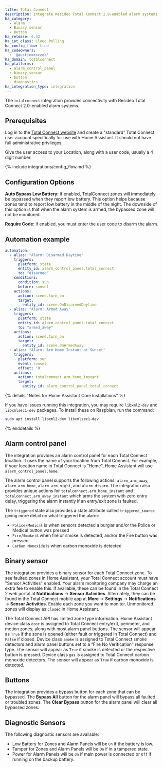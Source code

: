 ```yaml
---
title: Total Connect
description: Integrate Resideo Total Connect 2.0-enabled alarm systems into Home Assistant.
ha_category:
  - Alarm
  - Binary sensor
  - Button
ha_release: 0.42
ha_iot_class: Cloud Polling
ha_config_flow: true
ha_codeowners:
  - '@austinmroczek'
ha_domain: totalconnect
ha_platforms:
  - alarm_control_panel
  - binary_sensor
  - button
  - diagnostics
ha_integration_type: integration
---
```


The `totalconnect` integration provides connectivity with Resideo Total Connect 2.0-enabled alarm systems.

## Prerequisites

Log in to the [Total Connect website](https://totalconnect2.com) and create a "standard" Total Connect user account specifically for use with Home Assistant. It should not have full administrative privileges.

Give the user access to your Location, along with a user code, usually a 4 digit number.

{% include integrations/config_flow.md %}

## Configuration Options

**Auto Bypass Low Battery:** if enabled, TotalConnect zones will immediately be bypassed when they report low battery. This option helps because zones tend to report low battery in the middle of the night. The downside of this option is that when the alarm system is armed, the bypassed zone will not be monitored.

**Require Code:** if enabled, you must enter the user code to disarm the alarm.

## Automation example
```yaml
automation:
  - alias: "Alarm: Disarmed Daytime"
    triggers:
      platform: state
      entity_id: alarm_control_panel.total_connect
      to: "disarmed"
    conditions:
      condition: sun
      before: sunset
    actions:
      action: scene.turn_on
      target:
        entity_id: scene.OnDisarmedDaytime
  - alias: "Alarm: Armed Away"
    triggers:
      platform: state
      entity_id: alarm_control_panel.total_connect
      to: "armed_away"
    actions:
      action: scene.turn_on
      target:
        entity_id: scene.OnArmedAway
  - alias: "Alarm: Arm Home Instant at Sunset"
    triggers:
      platform: sun
      event: sunset
      offset: '0'
    actions:
      action: totalconnect.arm_home_instant
      target:
        entity_id: alarm_control_panel.total_connect
```

{% details "Notes for Home Assistant Core Installations" %}

If you have issues running this integration, you may require `libxml2-dev` and `libxmlsec1-dev` packages. To install these on Raspbian, run the command:

```bash
sudo apt install libxml2-dev libxmlsec1-dev
```

{% enddetails %}

## Alarm control panel

The integration provides an alarm control panel for each Total Connect location. It uses the name of your location from Total Connect.  For example, if your location name in Total Connect is "Home", Home Assistant will use `alarm_control_panel.home`.

The alarm control panel supports the following actions: `alarm_arm_away`, `alarm_arm_home`, `alarm_arm_night`, and `alarm_disarm`. The integration also provides unique actions for `totalconnect.arm_home_instant` and `totalconnect.arm_away_instant` which arms the system with zero entry delay, triggering the alarm instantly if an entry/exit zone is faulted.

The `triggered` state also provides a state attribute called `triggered_source` giving more detail on what triggered the alarm:

- `Police/Medical` is when sensors detected a burglar and/or the Police or Medical button was pressed
- `Fire/Smoke` is when fire or smoke is detected, and/or the Fire button was pressed
- `Carbon Monoxide` is when carbon monoxide is detected

## Binary sensor

The integration provides a binary sensor for each Total Connect zone. To see faulted zones in Home Assistant, your Total Connect account must have "Sensor Activities" enabled. Your alarm monitoring company may charge an extra fee to enable this. If available, these can be found in the Total Connect 2 web portal at **Notifications** -> **Sensor Activities**. Alternately, they can be found in the Total Connect mobile app at **More** -> **Settings** -> **Notifications** -> **Sensor Activities**. Enable each zone you want to monitor. Unmonitored zones will display as `Closed` in Home Assistant.

The Total Connect API has limited zone type information. Home Assistant device class `door` is assigned to Total Connect entry/exit, perimeter, and motion zones; along with most alarm panel buttons. The sensor will appear as `True` if the zone is opened (either fault or triggered in Total Connect) and `False` if closed. Device class `smoke` is assigned to Total Connect smoke detectors and alarm panel buttons set to a "Fire No Verification" response type. The sensor will appear as `True` if smoke is detected or the respective button is pressed.  Device class `gas` is assigned to Total Connect carbon monoxide detectors. The sensor will appear as `True` if carbon monoxide is detected.

## Buttons

The integration provides a bypass button for each zone that can be bypassed. The **Bypass All** button for the alarm panel will bypass all faulted or troubled zones. The **Clear Bypass** button for the alarm panel will clear all bypassed zones.

## Diagnostic Sensors

The following diagnostic sensors are available:

- Low Battery for Zones and Alarm Panels will be `On` if the battery is low.
- Tamper for Zones and Alarm Panels will be `On` if in a tampered state.
- Power for Alarm Panels will be `On` if main power is connected or `Off` if running on the backup battery.
